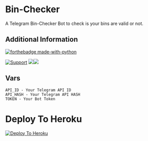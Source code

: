 # Bin-Checker
A Telegram Bin-Checker Bot to check is your bins are valid or not.

## Additional Information
[![forthebadge made-with-python](http://ForTheBadge.com/images/badges/made-with-python.svg)](https://www.python.org/)

<a href="https://t.me/TgxSupportChat"> <img src="https://img.shields.io/badge/telegram-Support_Group-red?style=social&logo=telegram" alt="Support" /></a>
<a href="https://github.com/TgxBotz/Bin-Checker/stargazers"><img src="https://img.shields.io/github/stars/TgxBotz/Bin-Checker?style=social"></a><a href="https://github.com/TgxBotz/Bin-Checker/fork"><img src="https://img.shields.io/github/forks/TgxBotz/Bin-Checker?label=Fork&logoColor=blue&style=social"></a>	

## Vars
``` 
API_ID - Your Telegram API ID
API_HASH - Your Telegram API HASH
TOKEN - Your Bot Token
```

# Deploy To Heroku
[![Deploy To Heroku](https://www.herokucdn.com/deploy/button.svg)](https://heroku.com/deploy?template=https://github.com/Dileepa-Malshan/szbincheckerbot/)
